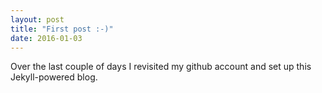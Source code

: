 ```yaml
---
layout: post
title: "First post :-)"
date: 2016-01-03
---
```


Over the last couple of days I revisited my github account and set up this Jekyll-powered blog.
